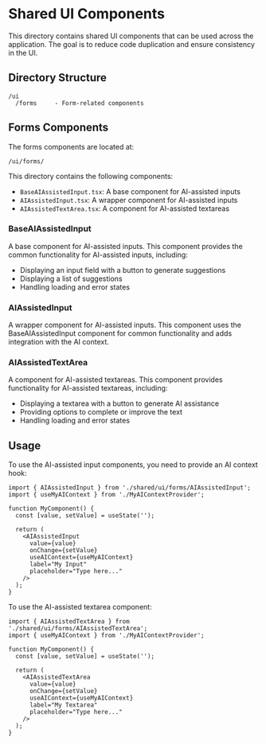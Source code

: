 # Shared UI Components

This directory contains shared UI components that can be used across the application. The goal is to reduce code duplication and ensure consistency in the UI.

## Directory Structure

```
/ui
  /forms     - Form-related components
```

## Forms Components

The forms components are located at:

```
/ui/forms/
```

This directory contains the following components:

- `BaseAIAssistedInput.tsx`: A base component for AI-assisted inputs
- `AIAssistedInput.tsx`: A wrapper component for AI-assisted inputs
- `AIAssistedTextArea.tsx`: A component for AI-assisted textareas

### BaseAIAssistedInput

A base component for AI-assisted inputs. This component provides the common functionality for AI-assisted inputs, including:

- Displaying an input field with a button to generate suggestions
- Displaying a list of suggestions
- Handling loading and error states

### AIAssistedInput

A wrapper component for AI-assisted inputs. This component uses the BaseAIAssistedInput component for common functionality and adds integration with the AI context.

### AIAssistedTextArea

A component for AI-assisted textareas. This component provides functionality for AI-assisted textareas, including:

- Displaying a textarea with a button to generate AI assistance
- Providing options to complete or improve the text
- Handling loading and error states

## Usage

To use the AI-assisted input components, you need to provide an AI context hook:

```tsx
import { AIAssistedInput } from './shared/ui/forms/AIAssistedInput';
import { useMyAIContext } from './MyAIContextProvider';

function MyComponent() {
  const [value, setValue] = useState('');

  return (
    <AIAssistedInput
      value={value}
      onChange={setValue}
      useAIContext={useMyAIContext}
      label="My Input"
      placeholder="Type here..."
    />
  );
}
```

To use the AI-assisted textarea component:

```tsx
import { AIAssistedTextArea } from './shared/ui/forms/AIAssistedTextArea';
import { useMyAIContext } from './MyAIContextProvider';

function MyComponent() {
  const [value, setValue] = useState('');

  return (
    <AIAssistedTextArea
      value={value}
      onChange={setValue}
      useAIContext={useMyAIContext}
      label="My Textarea"
      placeholder="Type here..."
    />
  );
}
```

